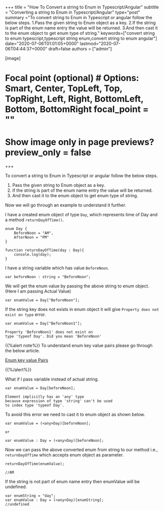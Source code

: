 +++ title = "How To Convert a string to Enum in Typescript/Angular" subtitle = "Converting a string to Enum in Typescript/Angular" type="post" summary ="To convert string to Enum in Typescript or angular follow the below steps. 1.Pass the given string to Enum object as a key. 2.If the string is part of the enum name entry the value will be returned. 3.And then cast it to the enum object to get enum type of string." keywords=["convert string to enum typescript,typescript string enum,convert string to enum angular"] date="2020-07-06T01:01:05+0000" lastmod="2020-07-06T04:44:37+0000" draft=false authors = ["admin"]

[image]

  # Focal point (optional) # Options: Smart, Center, TopLeft, Top, TopRight, Left, Right, BottomLeft, Bottom, BottomRight focal_point = ""

  # Show image only in page previews? preview_only = false

+++

To convert a string to Enum in Typescript or angular follow the below steps.

1. Pass the given string to Enum object as a key.
2. If the string is part of the enum name entry the value will be returned.
3. And then cast it to the enum object to get enum type of string.

Now we will go through an example to understand it further.

I have a created enum object of type `Day`, which represents time of Day and a method `returnDayOfTime()`.

```
enum Day {
    BeforeNoon = "AM",
    AfterNoon = "PM"
} 

function returnDayOfTime(day : Day){
    console.log(day);
}

```
I have a string variable which has value `BeforeNoon`.

```
var beforeNoon : string = "BeforeNoon";
```

We will get the enum value by passing the above string to enum object. (Here I am passing Actual Value)

```
var enumValue = Day["BeforeNoon"];
```

If the string key does not exists in enum object it will give `Property does not exist on type` error.

```
var enumValue = Day["BeforeNoon1"];

Property 'BeforeNoon1' does not exist on 
type 'typeof Day'. Did you mean 'BeforeNoon'
```

{{%alert note%}}
To understand enum key value pairs please go through the below article.

[Enum key value Pairs](https://www.angularjswiki.com/angular/names-of-enums-typescript/)

{{%/alert%}}

What if I pass variable instead of actual string.

```
var enumValue = Day[beforeNoon];

Element implicitly has an 'any' type 
because expression of type 'string' can't be used
to index type 'typeof Day'.
```

To avoid this error we need to cast it to enum object as shown below.

```
var enumValue = (<any>Day)[beforeNoon];

or 

var enumValue : Day = (<any>Day)[beforeNoon];

```

Now we can pass the above converted enum from string to our method i.e., `returnDayOfTime` which accepts enum object as parameter.

```
returnDayOfTime(enumValue);

//AM
```

If the string is not part of enum name entry then enumValue will be undefined.

```
var enumString = "day";
var enumValue : Day = (<any>Day)[enumString];
//undefined

```